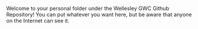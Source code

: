 Welcome to your personal folder under the Wellesley GWC Github Repository! You can put whatever you want here, but be aware that anyone on the Internet can see it.
